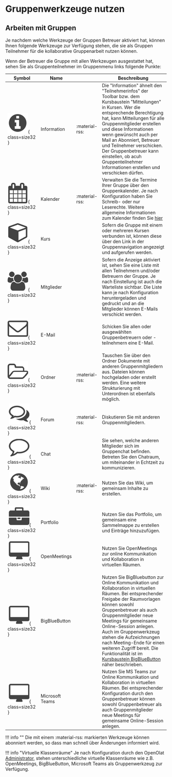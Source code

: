 # Gruppenwerkzeuge nutzen

## Arbeiten mit Gruppen

Je nachdem welche Werkzeuge der Gruppen Betreuer aktiviert hat, können Ihnen
folgende Werkzeuge zur Verfügung stehen, die sie als Gruppen Teilnehmer für
die kollaborative Gruppenarbeit nutzen können.

Wenn der Betreuer die Gruppe mit allen Werkzeugen ausgestattet hat, sehen Sie
als Gruppenteilnehmer im Gruppenmenu links folgende Punkte:


| Symbol | Name |   | Beschreibung |
| ------ | ---- | - | ------------ |
| ![](assets/infomessage.png){ class=size32 } | Information | :material-rss: | Die "Information" ähnelt den "Teilnehmerinfos" der Toolbar bzw. dem Kursbaustein "Mitteilungen" in Kursen. Wer die entsprechende Berechtigung hat, kann Mitteilungen für alle Gruppenmitglieder erstellen und diese Informationen wenn gewünscht auch per Mail an Abonniert, Betreuer und Teilnehmer verschicken. Der Gruppenbetreuer kann einstellen, ob acuh Gruppenteilnehmer Informationen erstellen und verschicken dürfen. | 
| ![](assets/calendar.png){ class=size32 } | Kalender | :material-rss: | Verwalten Sie die Termine Ihrer Gruppe über den Gruppenkalender. Je nach Konfiguration haben Sie Schreib- oder nur Leserechte. Weitere allgemeine Informationen zum Kalender finden Sie [hier](../personal_menu/Calendar.de.md) | 
| ![](assets/course.png){ class=size32 }  | Kurs |  | Sofern die Gruppe mit einem oder mehreren Kursen verbunden ist, können diese über den Link in der Gruppennavigation angezeigt und  aufgerufen werden. |
| ![](assets/members.png){ class=size32 }  | Mitglieder |  | Sofern die Anzeige aktiviert ist, sehen Sie eine Liste mit allen Teilnehmern und/oder Betreuern der Gruppe. Je nach Einstellung ist auch die Warteliste sichtbar. Die Liste kann je nach Konfiguration heruntergeladen und gedruckt und an die Mitglieder können E-Mails verschickt werden. |
| ![](assets/contact.png){ class=size32 } | E-Mail |  | Schicken Sie allen oder ausgewählten Gruppenbetreuern oder -teilnehmern eine E-Mail. |
| ![](assets/folder.png){ class=size32 } | Ordner | :material-rss:  | Tauschen Sie über den Ordner Dokumente mit anderen Gruppenmitgliedern aus. Dateien können hochgeladen oder erstellt werden. Eine weitere Strukturierung mit Unterordnen ist ebenfalls möglich. |
| ![](assets/forum.png){ class=size32 } | Forum | :material-rss:  | Diskutieren Sie mit anderen Gruppenmitgliedern. |
| ![](assets/chat_icon.png){ class=size32 } | Chat |  | Sie sehen, welche anderen Mitglieder sich im Gruppenchat befinden. Betreten Sie den Chatraum, um miteinander in Echtzeit zu kommunizieren. |
| ![](assets/wiki.png){ class=size32 } | Wiki | :material-rss:  | Nutzen Sie das Wiki, um gemeinsam Inhalte zu erstellen. |
| ![](assets/portfolio_434343_64.png){ class=size32 } | Portfolio |  | Nutzen Sie das Portfolio, um gemeinsam eine Sammelmappe zu erstellen und Einträge hinzuzufügen. |
| ![](assets/openmeetings.png){ class=size32 } | OpenMeetings |  | Nutzen Sie OpenMeetings zur online Kommunikation und Kollaboration in virtuellen Räumen. |
| ![](assets/openmeetings.png){ class=size32 } | BigBlueButton |  | Nutzen Sie BigBluebutton zur Online Kommunikation und Kollaboration in virtuellen Räumen. Bei entsprechender Freigabe der Raumvorlagen können sowohl Gruppenbetreuer als auch Gruppenmitglieder neue Meetings für gemeinsame Online-Session anlegen. Auch im Gruppenwerkzeug stehen die Aufzeichnungen nach Meeting-Ende für einen weiteren Zugriff bereit. Die Funktionalität ist im [Kursbaustein BigBlueButton](../learningresources/Course_element_BigBlueButton.de.md) näher beschrieben. |
| ![](assets/openmeetings.png){ class=size32 } | Microsoft Teams |  | Nutzen Sie MS Teams zur Online Kommunikation und Kollaboration in virtuellen Räumen. Bei entsprechender Konfiguration durch den Gruppenbetreuer können sowohl Gruppenbetreuer als auch Gruppenmitglieder neue Meetings für gemeinsame Online-Session anlegen. |
  
!!! info ""
	Die mit einem :material-rss: markierten Werkzeuge können abonniert werden, so dass man schnell über Änderungen informiert wird.

!!! info "Virtuelle Klassenräume"
	Je nach Konfiguration durch den OpenOlat
	[Administrator](../../manual_admin/administration/External_Tools_-_Administration.de.md), stehen
	unterschiedliche virtuelle Klassenräume wie z.B. OpenMeetings, BigBlueButton,
	Microsoft Teams als Gruppenwerkzeug zur Verfügung.


